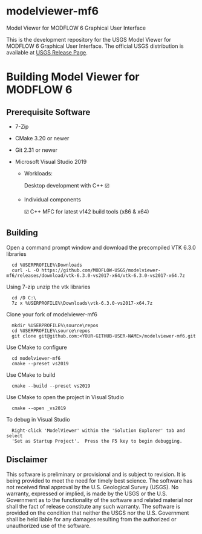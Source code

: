 # modelviewer-mf6
Model Viewer for MODFLOW 6 Graphical User Interface

This is the development repository for the USGS Model Viewer for MODFLOW 6 Graphical User Interface. The official USGS distribution is available at [USGS Release Page](https://www.usgs.gov/software/model-viewer-program-three-dimensional-visualization-ground-water-model-results).

# Building Model Viewer for MODFLOW 6

## Prerequisite Software

* 7-Zip 
* CMake 3.20 or newer
* Git 2.31 or newer
* Microsoft Visual Studio 2019

  * Workloads:
    
    Desktop development with C++  :ballot_box_with_check:
  
  * Individual components
    
    :ballot_box_with_check: C++ MFC for latest v142 build tools (x86 & x64)

## Building

Open a command prompt window and download the precompiled VTK 6.3.0 libraries
      
      cd %USERPROFILE%\Downloads
      curl -L -O https://github.com/MODFLOW-USGS/modelviewer-mf6/releases/download/vtk-6.3.0-vs2017-x64/vtk-6.3.0-vs2017-x64.7z

Using 7-zip unzip the vtk libraries

      cd /D C:\
      7z x %USERPROFILE%\Downloads\vtk-6.3.0-vs2017-x64.7z
      
Clone your fork of modelviewer-mf6

      mkdir %USERPROFILE%\source\repos
      cd %USERPROFILE%\source\repos
      git clone git@github.com:<YOUR-GITHUB-USER-NAME>/modelviewer-mf6.git

Use CMake to configure

      cd modelviewer-mf6
      cmake --preset vs2019
      
Use CMake to build

      cmake --build --preset vs2019

Use CMake to open the project in Visual Studio

      cmake --open _vs2019
      
To debug in Visual Studio

      Right-click 'ModelViewer' within the 'Solution Explorer' tab and select 
      'Set as Startup Project'.  Press the F5 key to begin debugging.
      
Disclaimer
----------

This software is preliminary or provisional and is subject to revision. It is
being provided to meet the need for timely best science. The software has not
received final approval by the U.S. Geological Survey (USGS). No warranty,
expressed or implied, is made by the USGS or the U.S. Government as to the
functionality of the software and related material nor shall the fact of release
constitute any such warranty. The software is provided on the condition that
neither the USGS nor the U.S. Government shall be held liable for any damages
resulting from the authorized or unauthorized use of the software.
